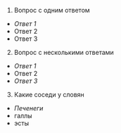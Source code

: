 1. Вопрос с одним ответом
- *Ответ 1*
- Ответ 2
- Ответ 3
2. Вопрос с несколькими ответами
- *Ответ 1*
- Ответ 2
- *Ответ 3*
3. Какие соседи у словян
- *Печенеги*
- галлы
- эсты

